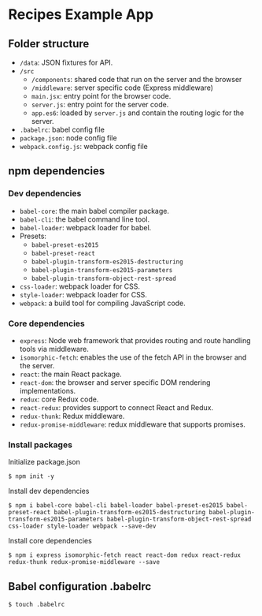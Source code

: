 # Recipes Example App

## Folder structure

* `/data`: JSON fixtures for API.
* `/src`
  - `/components`: shared code that run on the server and the browser
  - `/middleware`: server specific code (Express middleware)
  - `main.jsx`: entry point for the browser code.
  - `server.js`: entry point for the server code.
  - `app.es6`: loaded by `server.js` and contain the routing logic for the server.
* `.babelrc`: babel config file
* `package.json`: node config file
* `webpack.config.js`: webpack config file

## npm dependencies

### Dev dependencies

* `babel-core`: the main babel compiler package.
* `babel-cli`: the babel command line tool.
* `babel-loader`: webpack loader for babel.
* Presets:
  - `babel-preset-es2015`
  - `babel-preset-react`
  - `babel-plugin-transform-es2015-destructuring`
  - `babel-plugin-transform-es2015-parameters`
  - `babel-plugin-transform-object-rest-spread`
* `css-loader`: webpack loader for CSS.
* `style-loader`: webpack loader for CSS.
* `webpack`: a build tool for compiling JavaScript code.

### Core dependencies

* `express`: Node web framework that provides routing and route handling tools via middleware.
* `isomorphic-fetch`: enables the use of the fetch API in the browser and the server.
* `react`: the main React package.
* `react-dom`: the browser and server specific DOM rendering implementations.
* `redux`: core Redux code.
* `react-redux`: provides support to connect React and Redux.
* `redux-thunk`: Redux middleware.
* `redux-promise-middleware`: redux middleware that supports promises.

### Install packages

Initialize package.json
```
$ npm init -y
```

Install dev dependencies
```
$ npm i babel-core babel-cli babel-loader babel-preset-es2015 babel-preset-react babel-plugin-transform-es2015-destructuring babel-plugin-transform-es2015-parameters babel-plugin-transform-object-rest-spread css-loader style-loader webpack --save-dev
```

Install core dependencies
```
$ npm i express isomorphic-fetch react react-dom redux react-redux redux-thunk redux-promise-middleware --save
```

## Babel configuration .babelrc

```
$ touch .babelrc
```
